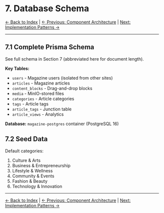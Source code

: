 # 7. Database Schema

[← Back to Index](index.md) | [← Previous: Component Architecture](06-component-architecture.md) | [Next: Implementation Patterns →](08-implementation-patterns/index.md)

---

## 7.1 Complete Prisma Schema

See full schema in Section 7 (abbreviated here for document length).

**Key Tables:**

- `users` - Magazine users (isolated from other sites)
- `articles` - Magazine articles
- `content_blocks` - Drag-and-drop blocks
- `media` - MinIO-stored files
- `categories` - Article categories
- `tags` - Article tags
- `article_tags` - Junction table
- `article_views` - Analytics

**Database:** `magazine-postgres` container (PostgreSQL 16)

## 7.2 Seed Data

Default categories:

1. Culture & Arts
2. Business & Entrepreneurship
3. Lifestyle & Wellness
4. Community & Events
5. Fashion & Beauty
6. Technology & Innovation

---

[← Back to Index](index.md) | [← Previous: Component Architecture](06-component-architecture.md) | [Next: Implementation Patterns →](08-implementation-patterns/index.md)
